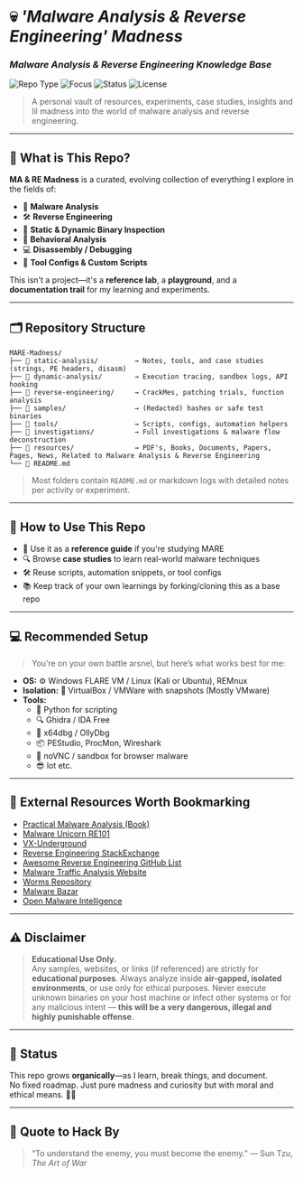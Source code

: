 # 💀 *'Malware Analysis & Reverse Engineering' Madness* 
### *Malware Analysis & Reverse Engineering Knowledge Base*

![Repo Type](https://img.shields.io/badge/type-personal%20knowledge%20base-blueviolet)
![Focus](https://img.shields.io/badge/focus-malware%20%26%20reverse%20engineering-red)
![Status](https://img.shields.io/badge/status-evolving-brightgreen)
![License](https://img.shields.io/badge/license-educational-lightgrey)

> A personal vault of resources, experiments, case studies, insights and lil madness into the world of malware analysis and reverse engineering.

---

## 🧬 What is This Repo?

**MA & RE Madness** is a curated, evolving collection of everything I explore in the fields of:

- 🦠 **Malware Analysis**
- 🛠️ **Reverse Engineering**
- 🔬 **Static & Dynamic Binary Inspection**
- 🧪 **Behavioral Analysis**
- 💻 **Disassembly / Debugging**
- 🧰 **Tool Configs & Custom Scripts**

This isn't a project—it's a **reference lab**, a **playground**, and a **documentation trail** for my learning and experiments.

---

## 🗂️ Repository Structure

```
MARE-Madness/
├── 📁 static-analysis/         → Notes, tools, and case studies (strings, PE headers, disasm)
├── 📁 dynamic-analysis/        → Execution tracing, sandbox logs, API hooking
├── 📁 reverse-engineering/     → CrackMes, patching trials, function analysis
├── 📁 samples/                 → (Redacted) hashes or safe test binaries
├── 📁 tools/                   → Scripts, configs, automation helpers
├── 📁 investigations/          → Full investigations & malware flow deconstruction
├── 📁 resources/               → PDF's, Books, Documents, Papers, Pages, News, Related to Malware Analysis & Reverse Engineering
└── 📄 README.md
```

> Most folders contain `README.md` or markdown logs with detailed notes per activity or experiment.

---

## 🧪 How to Use This Repo

- 🧠 Use it as a **reference guide** if you're studying MARE
- 🔍 Browse **case studies** to learn real-world malware techniques
- 🛠️ Reuse scripts, automation snippets, or tool configs
- 📚 Keep track of your own learnings by forking/cloning this as a base repo

---

## 💻 Recommended Setup

> You’re on your own battle arsnel, but here’s what works best for me:

- **OS:** ⚙️ Windows FLARE VM / Linux (Kali or Ubuntu), REMnux
- **Isolation:** 🧱 VirtualBox / VMWare with snapshots (Mostly VMware)
- **Tools:**
  - 🐍 Python for scripting  
  - 🔍 Ghidra / IDA Free  
  - 🧬 x64dbg / OllyDbg  
  - 📦 PEStudio, ProcMon, Wireshark  
  - 📜 noVNC / sandbox for browser malware
  - 😎 lot etc.

---

## 🔗 External Resources Worth Bookmarking

- [Practical Malware Analysis (Book)](https://www.nostarch.com/malware)
- [Malware Unicorn RE101](https://malwareunicorn.org/workshops/re101.html)
- [VX-Underground](https://vx-underground.org/)
- [Reverse Engineering StackExchange](https://reverseengineering.stackexchange.com/)
- [Awesome Reverse Engineering GitHub List](https://github.com/tylerha97/awesome-reverse-engineering)
- [Malware Traffic Analysis Website](https://www.malware-traffic-analysis.net/)
- [Worms Repository](https://github.com/Ephrimgnanam/Worms/)
- [Malware Bazar](https://bazaar.abuse.ch/)
- [Open Malware Intelligence](https://vx-underground.org/)

---

## ⚠️ Disclaimer

> **Educational Use Only.**  
> Any samples, websites, or links (if referenced) are strictly for **educational purposes**. Always analyze inside **air-gapped, isolated environments**, or use only for ethical purposes. Never execute unknown binaries on your host machine or infect other systems or for any malicious intent — **this will be a very  dangerous, illegal and highly punishable offense**.

---

## 📌 Status

This repo grows **organically**—as I learn, break things, and document.  
No fixed roadmap. Just pure madness and curiosity but with moral and ethical means. 🧠💥

---

## 🧠 Quote to Hack By

> “To understand the enemy, you must become the enemy.” — Sun Tzu, *The Art of War*
